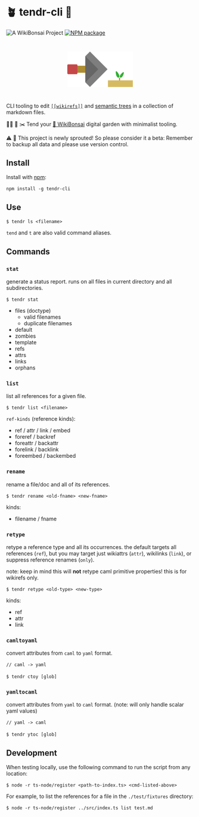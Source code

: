 # 🪴 tendr-cli 🎍

![[A WikiBonsai Project](https://github.com/wikibonsai/wikibonsai)](https://img.shields.io/badge/%F0%9F%8E%8B-A%20WikiBonsai%20Project-brightgreen)
[![NPM package](https://img.shields.io/npm/v/tendr-cli)](https://npmjs.org/package/tendr-cli)

<div style="width:35%; margin: auto; padding-block: 2em; display: flex; justify-content: center;">
  <img src="./tendr.svg"/>
</div>

CLI tooling to edit [`[[wikirefs]]`](https://github.com/wikibonsai/wikirefs) and [semantic trees](https://github.com/wikibonsai/semtree) in a collection of markdown files.

🧑‍🌾 🚰 ✂️ Tend your [🎋 WikiBonsai](https://github.com/wikibonsai/wikibonsai) digital garden with minimalist tooling.

⚠️ 🌱 This project is newly sprouted! So please consider it a beta: Remember to backup all data and please use version control.

## Install

Install with [npm](https://docs.npmjs.com/cli/v9/commands/npm-install):

```
npm install -g tendr-cli
```


## Use

```
$ tendr ls <filename>
```

`tend` and `t` are also valid command aliases.

## Commands

### `stat`

generate a status report. runs on all files in current directory and all subdirectories.

```
$ tendr stat
```

- files (doctype)
  - valid filenames
  - duplicate filenames
- default
- zombies
- template
- refs
- attrs
- links
- orphans

### `list`

list all references for a given file.

```
$ tendr list <filename>
```

`ref-kinds` (reference kinds):
- ref / attr / link / embed
- foreref / backref
- foreattr / backattr
- forelink / backlink
- foreembed / backembed

### `rename`

rename a file/doc and all of its references.

```
$ tendr rename <old-fname> <new-fname>
```

kinds:
- filename / fname

### `retype`

retype a reference type and all its occurrences. the default targets all references (`ref`), but you may target just wikiattrs (`attr`), wikilinks (`link`), or suppress reference renames (`only`).

note: keep in mind this will **not** retype caml primitive properties! this is for wikirefs only.

```
$ tendr retype <old-type> <new-type>
```

kinds:
- ref
- attr
- link

### `camltoyaml`

convert attributes from `caml` to `yaml` format.

```
// caml -> yaml

$ tendr ctoy [glob]
```

### `yamltocaml`

convert attributes from `yaml` to `caml` format. (note: will only handle scalar yaml values)

```
// yaml -> caml

$ tendr ytoc [glob]
```

## Development

When testing locally, use the following command to run the script from any location:

```
$ node -r ts-node/register <path-to-index.ts> <cmd-listed-above>
```

For example, to list the references for a file in the `./test/fixtures` directory:

```
$ node -r ts-node/register ../src/index.ts list test.md
```
